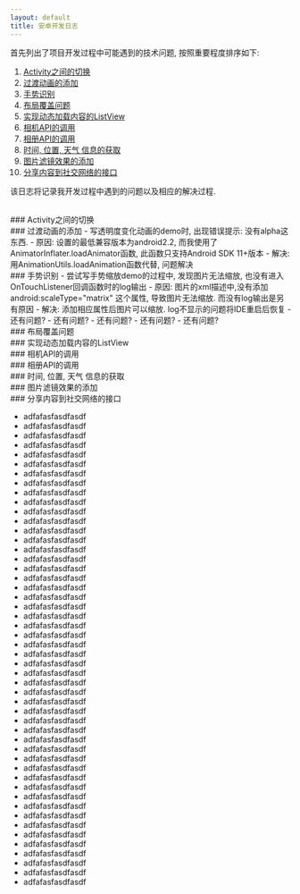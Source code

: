 ```yaml
---
layout: default
title: 安卓开发日志
---
```


首先列出了项目开发过程中可能遇到的技术问题, 按照重要程度排序如下:

1. [Activity之间的切换](#1)
2. [过渡动画的添加](#2)
3. [手势识别](#3)
4. [布局覆盖问题](#4)
5. [实现动态加载内容的ListView](#5)
6. [相机API的调用](#6)
7. [相册API的调用](#相册API的调用)
8. [时间, 位置, 天气 信息的获取](#8)
9. [图片滤镜效果的添加](#9)
10. [分享内容到社交网络的接口](#10)

该日志将记录我开发过程中遇到的问题以及相应的解决过程.

<br id=1 />
### Activity之间的切换
   
<br id=2 />
### 过渡动画的添加
   - 写透明度变化动画的demo时, 出现错误提示: 没有alpha这东西.
    - 原因: 设置的最低兼容版本为android2.2, 而我使用了AnimatorInflater.loadAnimator函数, 此函数只支持Android SDK 11+版本
	- 解决: 用AnimationUtils.loadAnimation函数代替, 问题解决
   
<br id=3 />
### 手势识别
   - 尝试写手势缩放demo的过程中, 发现图片无法缩放, 也没有进入OnTouchListener回调函数时的log输出
      - 原因: 图片的xml描述中,没有添加 android:scaleType="matrix" 这个属性, 导致图片无法缩放. 而没有log输出是另有原因
      - 解决: 添加相应属性后图片可以缩放. log不显示的问题将IDE重启后恢复
   - 还有问题?
     - 还有问题?
	 - 还有问题?
   - 还有问题?
   - 还有问题?

<br id=4 />
### 布局覆盖问题

<br id=5 />
### 实现动态加载内容的ListView
   
<br id=6 >
### 相机API的调用
   
<br id=7 >
### 相册API的调用
   
<br id=8 >
### 时间, 位置, 天气 信息的获取
   
<br id=9 >
### 图片滤镜效果的添加
   
<br id=10 >
### 分享内容到社交网络的接口

- adfafasfasdfasdf
- adfafasfasdfasdf
- adfafasfasdfasdf
- adfafasfasdfasdf
- adfafasfasdfasdf
- adfafasfasdfasdf
- adfafasfasdfasdf
- adfafasfasdfasdf
- adfafasfasdfasdf
- adfafasfasdfasdf
- adfafasfasdfasdf
- adfafasfasdfasdf
- adfafasfasdfasdf
- adfafasfasdfasdf
- adfafasfasdfasdf
- adfafasfasdfasdf
- adfafasfasdfasdf
- adfafasfasdfasdf
- adfafasfasdfasdf
- adfafasfasdfasdf
- adfafasfasdfasdf
- adfafasfasdfasdf
- adfafasfasdfasdf
- adfafasfasdfasdf
- adfafasfasdfasdf
- adfafasfasdfasdf
- adfafasfasdfasdf
- adfafasfasdfasdf
- adfafasfasdfasdf
- adfafasfasdfasdf
- adfafasfasdfasdf
- adfafasfasdfasdf
- adfafasfasdfasdf
- adfafasfasdfasdf
- adfafasfasdfasdf
- adfafasfasdfasdf
- adfafasfasdfasdf
- adfafasfasdfasdf
- adfafasfasdfasdf
- adfafasfasdfasdf
- adfafasfasdfasdf
- adfafasfasdfasdf
- adfafasfasdfasdf
- adfafasfasdfasdf
- adfafasfasdfasdf
- adfafasfasdfasdf
- adfafasfasdfasdf
- adfafasfasdfasdf
- adfafasfasdfasdf
- adfafasfasdfasdf

